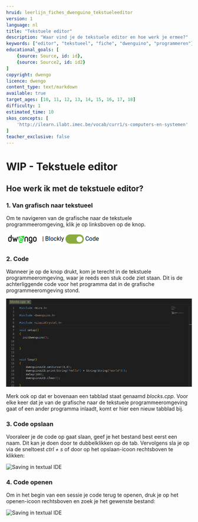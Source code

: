 ```yaml
---
hruid: leerlijn_fiches_dwenguino_tekstueleeditor
version: 1
language: nl
title: "Tekstuele editor"
description: "Waar vind je de tekstuele editor en hoe werk je ermee?"
keywords: ["editor", "tekstueel", "fiche", "dwenguino", "programmeren"]
educational_goals: [
    {source: Source, id: id}, 
    {source: Source2, id: id2}
]
copyright: dwengo
licence: dwengo
content_type: text/markdown
available: true
target_ages: [10, 11, 12, 13, 14, 15, 16, 17, 18]
difficulty: 1
estimated_time: 10
skos_concepts: [
    'http://ilearn.ilabt.imec.be/vocab/curr1/s-computers-en-systemen'
]
teacher_exclusive: false
---
```


<div class="dwengo_content fiche">
    <h1 class="title">WIP - Tekstuele editor</h1>
    <h2 class="subtitle">Hoe werk ik met de tekstuele editor?</h2>
    <div class="items">
        <div class="info_item item">
            <h3 class="info_item_title">1. Van grafisch naar tekstueel</h3>
            <p class="info_item_content">
                Om te navigeren van de grafische naar de tekstuele programmeeromgeving, klik je op linksboven op de knop.
            </p>
            <p class="info_item_content">
                <img src="img/switch.png" alt="Dwenguinoblockly switch to text" title="The button to switch to the textual IDE"></img>
            </p>
        </div>
        <div class="info_item item">
            <h3 class="info_item_title">2. Code</h3>
            <p class="info_item_content">
                Wanneer je op de knop drukt, kom je terecht in de tekstuele programmeeromgeving, waar je reeds een stuk code ziet staan. Dit is de achterliggende code voor het programma dat in de grafische programmeeromgeving stond.
            </p>
            <p class="info_item_content">
                <img src="img/textualcode.png" alt="Dwenguinoblockly switched to text" title="The code field of the textual IDE"></img>
            </p>        
            <p class="info_item_content">
                Merk ook op dat er bovenaan een tabblad staat genaamd <em>blocks.cpp</em>. Voor elke keer dat je van de grafische naar de tekstuele programmeeromgeving gaat of een ander programma inlaadt, komt er hier een nieuw tabblad bij.
            </p>                
        </div>
        <div class="info_item item">
            <h3 class="info_item_title">3. Code opslaan</h3>
            <p class="info_item_content">
                Vooraleer je de code op gaat slaan, geef je het bestand best eerst een naam. Dit kan je doen door te dubbelklikken op de tab. Vervolgens sla je op via de sneltoest <em>ctrl + s</em> of door op het opslaan-icoon rechtsboven te klikken:
            </p>
            <p class="info_item_content">
                <img src="img/download.png" alt="Saving in textual IDE" title="Saving in the textual IDE"></img>
            </p>        
        </div>
        <div class="info_item item">
            <h3 class="info_item_title">4. Code openen</h3>
            <p class="info_item_content">
                Om in het begin van een sessie je code terug te openen, druk je op het openen-icoon rechtsboven en zoek je het gewenste bestand:
            </p>
            <p class="info_item_content">
                <img src="img/download.png" alt="Saving in textual IDE" title="Saving in the textual IDE"></img>
            </p>              
        </div>
    </div>
</div>



